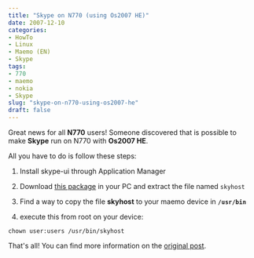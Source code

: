 ```yaml
---
title: "Skype on N770 (using Os2007 HE)"
date: 2007-12-10
categories: 
- HowTo
- Linux
- Maemo (EN)
- Skype
tags: 
- 770
- maemo
- nokia
- Skype
slug: "skype-on-n770-using-os2007-he"
draft: false
---
```


Great news for all **N770** users! Someone discovered that is possible to make **Skype**
run on N770 with **Os2007 HE**.

All you have to do is follow these steps:

1. Install skype-ui through Application Manager

2. Download [this package](http://catalogue.tableteer.nokia.com/certified/pool/chinook/user/s/skype/skype_1.7.62.48.5_armel.deb)
in your PC and extract the file named `skyhost`

3. Find a way to copy the file **skyhost** to your maemo device in
**`/usr/bin`**

4. execute this from root on your device:

`chown user:users /usr/bin/skyhost`

That's all! You can find more information on the [original post](http://www.internettablettalk.com/forums/showthread.php?t=12740).

